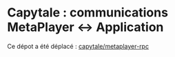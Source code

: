 # Capytale : communications MetaPlayer <-> Application

Ce dépot a été déplacé : [capytale/metaplayer-rpc](https://github.com/capytale/metaplayer-rpc)
